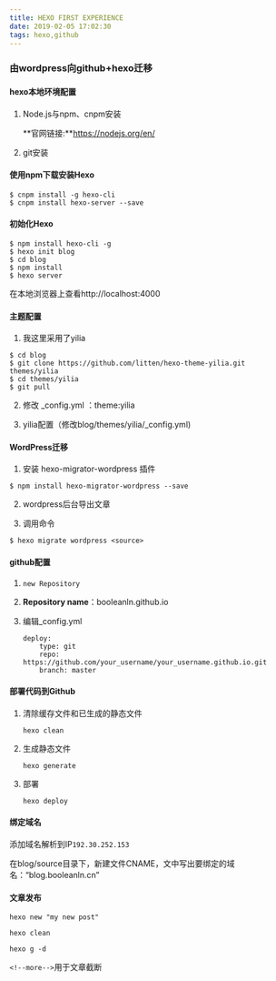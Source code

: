 ```yaml
---
title: HEXO FIRST EXPERIENCE 
date: 2019-02-05 17:02:30 
tags: hexo,github 
---
```

### 由wordpress向github+hexo迁移

#### hexo本地环境配置

1. Node.js与npm、cnpm安装

     **官网链接:**https://nodejs.org/en/

2. git安装

#### 使用npm下载安装Hexo

```
$ cnpm install -g hexo-cli  
$ cnpm install hexo-server --save
```

#### 初始化Hexo

```
$ npm install hexo-cli -g
$ hexo init blog
$ cd blog
$ npm install
$ hexo server
```

在本地浏览器上查看http://localhost:4000

<!--more-->

#### 主题配置

1. 我这里采用了yilia

```
$ cd blog
$ git clone https://github.com/litten/hexo-theme-yilia.git themes/yilia
$ cd themes/yilia
$ git pull
```

2. 修改 _config.yml ：theme:yilia

3. yilia配置（修改blog/themes/yilia/_config.yml)

 #### WordPress迁移

1. 安装 hexo-migrator-wordpress 插件

```
$ npm install hexo-migrator-wordpress --save
```

2. wordpress后台导出文章

3. 调用命令

```
$ hexo migrate wordpress <source>
```

#### github配置

1. `new Repository`

2. **Repository name**：booleanln.github.io

3. 编辑_config.yml

   ```
   deploy:
       type: git
       repo: https://github.com/your_username/your_username.github.io.git
       branch: master
   ```

#### 部署代码到Github

1. 清除缓存文件和已生成的静态文件

   `hexo clean`

2. 生成静态文件

   `hexo generate`

3. 部署

   `hexo deploy`

#### 绑定域名

添加域名解析到IP`192.30.252.153`

在blog/source目录下，新建文件CNAME，文中写出要绑定的域名：“blog.booleanln.cn”

#### 文章发布

`hexo new "my new post"`

`hexo clean`

`hexo g -d`

`<!--more-->`用于文章截断

